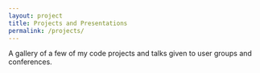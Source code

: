 ```yaml
---
layout: project
title: Projects and Presentations
permalink: /projects/
---
```


A gallery of a few of my code projects and talks given to user groups and conferences. 


